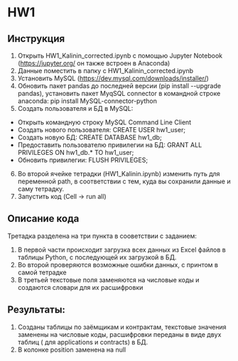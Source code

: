 # HW1
## Инструкция 
1. Открыть HW1_Kalinin_corrected.ipynb с помощью Jupyter Notebook (https://jupyter.org/ он также встроен в Anaconda)
2. Данные поместить в папку с HW1_Kalinin_corrected.ipynb
3. Установить MySQL (https://dev.mysql.com/downloads/installer/)
4. Обновить пакет pandas до последней версии (pip install --upgrade pandas), установить пакет MyqSQL connector в командной строке anaconda: pip install MySQL-connector-python
5. Создать пользователя и БД в MySQL:
  + Открыть командную строку MySQL Command Line Client
  + Создать нового пользователя: CREATE USER hw1_user;
  + Создать новую БД: CREATE DATABASE hw1_db;
  + Предоставить пользователю привилегии на БД: GRANT ALL PRIVILEGES ON hw1_db.* TO hw1_user;
  + Обновить привилегии: FLUSH PRIVILEGES;

6. Во второй ячейке тетрадки (HW1_Kalinin.ipynb) изменить путь для переменной path, в соответствии с тем, куда вы сохранили данные и саму тетрадку.
7. Запустить код (Cell -> run all)

## Описание кода
Третадка разделена на три пункта в сооветствии с заданием:
1) В первой части происходит загрузка всех данных из Excel файлов в таблицы Python, с последующей их загрузкой в БД.
2) Во второй проверяются возможные ошибки данных, с принтом в самой тетрадке
3) В третьей текстовые поля заменяются на числовые коды и создаются словари для их расшифровки

## Результаты:
1. Созданы таблицы по заёмщикам и контрактам, текстовые значения заменены на числовые коды, расшифровки переданы в виде двух таблиц ( для applications и contracts) в БД.
2. В колонке position <undefined> заменена на null
